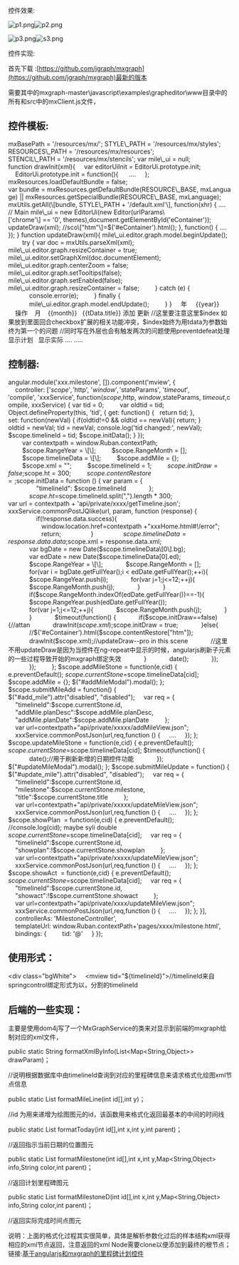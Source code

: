 控件效果:

![p1.png](https://bbs-img.huaweicloud.com/blogs/img/1564485262910490.png "1564485262910490.png")![p2.png](https://bbs-img.huaweicloud.com/blogs/img/1564485322856515.png "1564485322856515.png")

![p3.png](https://bbs-img.huaweicloud.com/blogs/img/1564485328370488.png "1564485328370488.png")![s3.png](https://bbs-img.huaweicloud.com/blogs/img/1564485335537761.png "1564485335537761.png")

控件实现:

首先下载 :[https://github.com/jgraph/mxgraph](https://github.com/jgraph/mxgraph)最新的版本

需要其中的mxgraph-master\\javascript\\examples\\grapheditor\\www目录中的所有和src中的mxClient.js文件，

控件模板:
-----

<head>
<meta charset="UTF-8">
<link rel="stylesheet" type="text/css" href="/resources/mx/styles/grapheditor.css">
<script type="text/javascript">
mxBasePath = '/resources/mx/';
STYLE\_PATH = '/resources/mx/styles';
RESOURCES\_PATH = '/resources/mx/resources';
STENCIL\_PATH = '/resources/mx/stencils';
</script>
<!--mxGraph编辑器的相关js依赖-->
<script type="text/javascript">
var mile\_ui = null;
function drawInit(xml){
    var editorUiInit = EditorUi.prototype.init;
    EditorUi.prototype.init = function(){
     ....
    };
mxResources.loadDefaultBundle = false;
var bundle = mxResources.getDefaultBundle(RESOURCE\_BASE, mxLanguage) ||
mxResources.getSpecialBundle(RESOURCE\_BASE, mxLanguage);
mxUtils.getAll(\[bundle, STYLE\_PATH + '/default.xml'\], function(xhr)
{
....
// Main
mile\_ui = new EditorUi(new Editor(urlParams\['chrome'\] == '0', themes),document.getElementById('eContainer'));
updateDraw(xml);
//sco\["htm"\]=$('#eContainer').html();
}, function()
{
....
});
}
function updateDraw(xml){
mile\_ui.editor.graph.model.beginUpdate();
        try {
var doc = mxUtils.parseXml(xml);
mile\_ui.editor.graph.resizeContainer = true;
mile\_ui.editor.setGraphXml(doc.documentElement);
mile\_ui.editor.graph.centerZoom = false;
mile\_ui.editor.graph.setTooltips(false);
mile\_ui.editor.graph.setEnabled(false);
mile\_ui.editor.graph.resizeContainer = false;
        } catch (e) {
            console.error(e);
        } finally {
            mile\_ui.editor.graph.model.endUpdate();
        }
}
</script>
</head>
<div class="mgt10 mgb40 pdl130 pdr30 position-relative">
<table class="table table-bordered table-striped table-hover">
<thead>
<tr>
    <th id="item" scope="colgroup">年</th>
    <th ng-repeat="year in RangeYear" id="y\_{{year}}" scope="colgroup" colspan="12">{{year}}</th>
    <th scope="colgroup" rowspan="2" style="width:80px;">操作</th>
</tr>
<tr>
   <th scope="col" rowspan="1">月</th>
   <th ng-repeat="month in RangeMonth  track by $index" id="m\_{{month}}">{{month}}</th>
</tr>
</thead> 
<tbody>
<tr ng-repeat="tData in timelineData">
<td scope="colgroup" style="height:{{ht/timelineData.length}}px">{{tData.title}}</td>
<td ng-if="$index==0" scope="colgroup" colspan="{{RangeYear.length\*12}}" id="eContainer" style="height:{{ht}}px;padding:0;" rowspan="{{timelineData.length}}"></td>
<td scope="colgroup">
<div class="pull-right pdt10 mgb10" ng-click="addMileStone($event,$index)">
<button class="btn btn-info btn-small ng-scope">
<i class="icon-plus"></i>
<span class="ng-binding">添加</span>
</button>
</div>
<div class="pull-right pdt10 mgb10" ng-click="updateMileStone($event,$index)">
<button class="btn btn-success btn-small ng-scope">
<i class="icon-refresh"></i>
<span class="ng-binding">更新</span>
</button>
</div>
<div class="pull-right pdt10 mgb10" ng-click="showPlan($event,$index)">//这里要注意这里$index 如果放到里面回合checkbox扩展的相关功能冲突，$index始终为用tdata为参数始终为第一个的问题
<input type="checkbox" class="new-checkbox" id="showPlan" name="showPlan" ng-model="tData.showplan"/>//同时写在外层也会有触发两次的问题使用preventdefeat处理
<label for="showPlan">显示计划</label>
</div>
<div class="pull-right pdt10 mgb10" ng-click="showAct($event,$index)"> 
<input type="checkbox" class="new-checkbox" id="showCt" name="showAct" ng-model="tData.showact"/>
<label for="showCt">显示实际</label>
</div>
</td>
</tr>
</tbody>
</table>
</div>
<div class="modal" id="addMileModal" tabindex="-1" role="dialog" aria-labelledby="myModalLabel" aria-hidden="true" data-backdrop="static">
....
</div>
<div class="modal" id="updateMileModal" tabindex="-1" role="dialog" aria-labelledby="myModalLabel" aria-hidden="true" data-backdrop="static">
.....
</div>

控制器:
----

angular.module('xxx.milestone', \[\]).component('mview', {
    controller: \['$scope', '$http', '$window', '$stateParams', '$timeout','$compile', 'xxxService', function($scope, $http, $window, $stateParams, $timeout,$compile, xxxService) {
var tid = 0;
        var oldtid = tid;
Object.defineProperty(this, 'tid', {
get: function() {
  return tid;
},
set: function(newVal) {
if(oldtid!=0 && oldtid == newVal){
return;
}
oldtid = newVal;
tid = newVal;
console.log('tid changed:', newVal);
$scope.timelineId = tid;
$scope.initData();
}
});
        var contextpath = window.Ruban.contextPath;
        $scope.RangeYear = \[\];
        $scope.RangeMonth = \[\];
        $scope.timelineData = \[\];
        $scope.addMile = {};
        $scope.xml = "";
        $scope.timelineId = 1;
        $scope.initDraw = false;
        $scope.ht = 300;
        $scope.contentRestore = {};
        $scope.initData = function () {
var param = {
                "timelineId": $scope.timelineId
            };
            $scope.ht = $scope.timelineId.split(",").length \* 300;
var url = contextpath + 'api/private/xxxx/getTimeline.json';
xxxService.commonPostJQlike(url, param, function (response) {
                if(!response.data.success){
                   window.location.href=contextpath +"xxxHome.html#!/error";
                   return;
                }
                $scope.timelineData = response.data.data;
                $scope.xml = response.data.xml;
            var bgDate = new Date($scope.timelineData\[0\].bg);
            var edDate = new Date($scope.timelineData\[0\].ed);
            $scope.RangeYear = \[\];
            $scope.RangeMonth = \[\];
            for(var i = bgDate.getFullYear();i < edDate.getFullYear();++i){
            $scope.RangeYear.push(i);
            for(var j=1;j<=12;++j){
            $scope.RangeMonth.push(j);
            }
            }
            if($scope.RangeMonth.indexOf(edDate.getFullYear())==-1){
            $scope.RangeYear.push(edDate.getFullYear());
            for(var j=1;j<=12;++j){
            $scope.RangeMonth.push(j);
            }
            }            
$timeout(function() {
            if($scope.initDraw==false){//attan
            drawInit($scope.xml);
            $scope.initDraw = true;
            }else{
            //$('#eContainer').html($scope.contentRestore\["htm"\]);
            drawInit($scope.xml);//updateDraw--pro in this scene
            //这里不用updateDraw是因为当控件在ng-repeat中显示的时候，angularjs刷新子元素的一些过程导致开始的mxgraph绑定失效
            }
            date();
            });       
            });
        };
$scope.addMileStone = function(e,cid) {
e.preventDefault();
$scope.currentStone = $scope.timelineData\[cid\];
$scope.addMile = {};
$("#addMileModal").modal();
};
$scope.submitMileAdd = function() {
$("#add\_mile").attr("disabled", "disabled");
    var req = {
    "timelineId":$scope.currentStone.id,
    "addMile.planDesc":$scope.addMile.planDesc,
    "addMile.planDate":$scope.addMile.planDate
        };
    var url=contextpath+"api/private/xxxxx/addMileView.json";
    xxxService.commonPostJson(url,req,function () {
    ....
    });
};
$scope.updateMileStone = function(e,cid) {
e.preventDefault();
$scope.currentStone = $scope.timelineData\[cid\];
$timeout(function() {
            date();//用于刷新新增的日期控件功能
            });     
$("#updateMileModal").modal();
};
$scope.submitMileUpdate = function() {
$("#update\_mile").attr("disabled", "disabled");
    var req = {
    "timelineId":$scope.currentStone.id,
    "milestone":$scope.currentStone.milestone,
    "title":$scope.currentStone.title
        };
    var url=contextpath+"api/private/xxxxx/updateMileView.json";
    xxxService.commonPostJson(url,req,function () {
    ....
    });
};
$scope.showPlan  = function(e,cid) {
e.preventDefault();
//console.log(cid); maybe syli double
$scope.currentStone = $scope.timelineData\[cid\];
    var req = {
    "timelineId":$scope.currentStone.id,
    "showplan":!$scope.currentStone.showplan
        };
    var url=contextpath+"api/private/xxxxx/updateMileView.json";
    xxxService.commonPostJson(url,req,function () {
    ....
    });
};
$scope.showAct  = function(e,cid) {
e.preventDefault();
$scope.currentStone = $scope.timelineData\[cid\];
    var req = {
    "timelineId":$scope.currentStone.id,
    "showact":!$scope.currentStone.showact
        };
    var url=contextpath+"api/private/xxxx/updateMileView.json";
    xxxService.commonPostJson(url,req,function () {
    ....
    });
};
}\],
    controllerAs: 'MilestoneController',
    templateUrl: window.Ruban.contextPath+'pages/xxxx/milestone.html',
    bindings: {
        tid: '@'
    }
});

使用形式：
-----

<div class="bgWhite">
    <mview tid="${timelineId}"></mview>//timelineId来自springcontrol绑定形式为以，分割的timelineId
</div>

后端的一些实现：
--------

主要是使用dom4j写了一个MxGraphService的类来对显示到前端的mxgraph绘制对应的xml文件，

public static String formatXmlByInfo(List<Map<String,Object>> drawParam)；

//说明根据数据库中由timelineId查询到对应的里程碑信息来请求格式化绘图xml节点信息

public static List<Node> formatMileLine(int id\[\],int y)；

//id 为用来递增为绘图图元的id，该函数用来格式化返回最基本的中间的时间线

public static List<Node> formatToday(int id\[\],int x,int y,int parent)；

//返回指示当前日期的位置图元

public static List<Node> formatMilestone(int id\[\],int x,int y,Map<String,Object> info,String color,int parent)；

//返回计划里程碑图元

public static List<Node> formatMilestoneD(int id\[\],int x,int y,Map<String,Object> info,String color,int parent)；

//返回实际完成时间点图元

说明：上面的格式化过程其实很简单，具体是解析参数化过后的样本结构xml获得相应的xml节点返回，注意返回的xml Node需要clone以便添加到最终的根节点；
链接:[基于angularjs和mxgraph的里程碑计划控件](https://bbs.huaweicloud.com/blogs/219d7441b2c111e9b759fa163e330718)